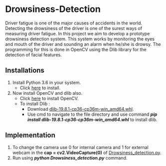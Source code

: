 # Drowsiness-Detection
Driver fatigue is one of the major causes of accidents in the world. Detecting the drowsiness of the driver is one of the surest ways
of measuring driver fatigue. In this project we aim to develop a prototype drowsiness detection system. This system works by monitoring
the eyes and mouth of the driver and sounding an alarm when he/she is drowsy. The programming for this is done in OpenCV using the Dlib
library for the detection of facial features.

## Installations
1. Install Python 3.6 in your system.
   * Click [here](https://www.python.org/downloads/release/python-368/) to install.
2. Now install OpenCV and dlib also.
   * Click [here](https://pypi.org/project/opencv-python/) to install OpenCV.
   * To install Dlib :
     * Download [dlib-19.8.1-cp36-cp36m-win_amd64.whl](https://files.pythonhosted.org/packages/0e/ce/f8a3cff33ac03a8219768f0694c5d703c8e037e6aba2e865f9bae22ed63c/dlib-19.8.1-cp36-cp36m-win_amd64.whl#sha256=794994fa2c54e7776659fddb148363a5556468a6d5d46be8dad311722d54bfcf).
     * Use cmd to navigate to the file directory and use command ***pip install dlib-19.8.1-cp36-cp36m-win_amd64.whl*** to install dlib.

## Implementation
1. To change the camera use 0 for internal camera and 1 for external webcam in the **cap = cv2.VideoCapture(0)** of [Drowsiness_detection.py](https://github.com/AkiiSinghal/Drowsiness-Detection/blob/master/Drowsiness_detection.py).
2. Run using ***python Drowsiness_detection.py*** command.

